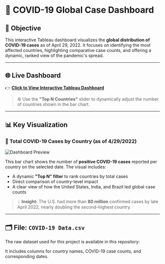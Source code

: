 # 🦠 COVID-19 Global Case Dashboard

## 🧠 Objective

This interactive Tableau dashboard visualizes the **global distribution of COVID-19 cases** as of April 29, 2022. It focuses on identifying the most affected countries, highlighting comparative case counts, and offering a dynamic, ranked view of the pandemic's spread.

---

## 🌐 Live Dashboard

👉 [**Click to View Interactive Tableau Dashboard**](https://public.tableau.com/app/profile/adham.elhenawy/viz/CovidCasesDashboard_17474519627820/Dashboard1?publish=yes)

> ⚙️ Use the **"Top N Countries"** slider to dynamically adjust the number of countries shown in the bar chart.

---

## 📊 Key Visualization

### 🔹 Total COVID-19 Cases by Country (as of 4/29/2022)

![Dashboard Preview](images/covid_dashboard.png)

This bar chart shows the number of **positive COVID-19 cases** reported per country on the selected date. The visual includes:
- A dynamic **"Top N" filter** to rank countries by total cases
- Direct comparison of country-level impact
- A clear view of how the United States, India, and Brazil led global case counts

> 💡 **Insight:** The U.S. had more than **80 million** confirmed cases by late April 2022, nearly doubling the second-highest country.

---

## 🗂️ **File:** `COVID-19 Data.csv`  

The raw dataset used for this project is available in this repository:

It includes columns for country names, COVID-19 case counts, and corresponding dates.
